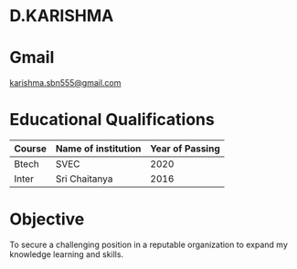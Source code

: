 # D.KARISHMA
# Gmail
karishma.sbn555@gmail.com

# Educational Qualifications

Course | Name of institution | Year of Passing
--- | --- | --- 
Btech | SVEC | 2020
Inter | Sri Chaitanya | 2016
# Objective
To secure a challenging position in a reputable organization to expand my knowledge learning and skills.




